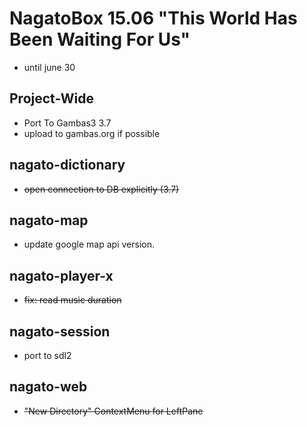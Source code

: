 # NagatoBox 15.06 "This World Has Been Waiting For Us"

+ until june 30

## Project-Wide

+ Port To Gambas3 3.7
+ upload to gambas.org if possible

## nagato-dictionary

+ ~~open connection to DB explicitly (3.7)~~

## nagato-map

+ update google map api version.

## nagato-player-x

+ ~~fix: read music duration~~

## nagato-session

+ port to sdl2

## nagato-web

+ ~~"New Directory" ContextMenu for LeftPane~~
